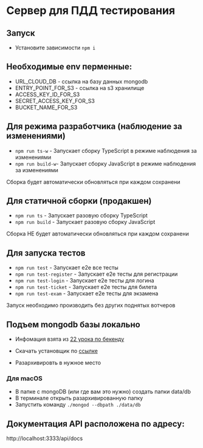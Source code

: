 # Сервер для ПДД тестирования

## Запуск

- Установите зависимости `npm i`

## Необходимые env перменные:
- URL_CLOUD_DB - ссылка на базу данных mongodb
- ENTRY_POINT_FOR_S3 - ссылка на s3 хранилище
- ACCESS_KEY_ID_FOR_S3
- SECRET_ACCESS_KEY_FOR_S3 
- BUCKET_NAME_FOR_S3

## Для режима разработчика (наблюдение за изменениями)
- `npm run ts-w` - Запускает сборку TypeScript в режиме наблюдения за изменениями
- `npm run build-w`- Запускает сборку JavaScript в режиме наблюдения за изменениями

Сборка будет автоматически обновляться при каждом сохранени

## Для статичной сборки (продакшен)
- `npm run ts` - Запускает разовую сборку TypeScript
- `npm run build` - Запускает разовую сборку JavaScript

Сборка НЕ будет автоматически обновляться при каждом сохранени

## Для запуска тестов
- `npm run test` - Запускает e2e все тесты
- `npm run test-register` - Запускает e2e тесты для регистрации
- `npm run test-login` - Запускает e2e тесты для логина
- `npm run test-ticket` - Запускает e2e тесты для билета
- `npm run test-exam` - Запускает e2e тесты для экзамена

Запуск необходимо производить без других поднятых вотчеров

## Подъем mongodb базы локально
- Инфомация взята из [22 урока по бекенду](https://www.youtube.com/watch?v=M4SUZlgnydA&list=PLcvhF2Wqh7DP4tZ851CauQ8GqgqlCocjk&index=22&ab_channel=YouTubeViewers) 

- Скачать установщик по [ссылке](https://www.mongodb.com/try/download/community)
- Разархивировть в нужное место
### Для macOS
- В папке с mongoDB (или где вам это нужно) создать папки data/db
- В терминале открыть разархивированную папку
- Запустить команду `./mongod --dbpath ./data/db`

## Документация API расположена по адресу:
  http://localhost:3333/api/docs


